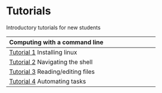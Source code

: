 # Tutorials
Introductory tutorials for new students 

|Computing with a command line <img width=128/>|                                                   
| ---- |  
| [Tutorial 1](https://github.com/bmd-lab/tutorials/wiki/tutorial-1) Installing linux| 
| [Tutorial 2](https://github.com/bmd-lab/tutorials/wiki/tutorial-2) Navigating the shell| 
| [Tutorial 3](https://github.com/bmd-lab/tutorials/wiki/tutorial-3) Reading/editing files | 
| [Tutorial 4](https://github.com/bmd-lab/tutorials/wiki/tutorial-4) Automating tasks | 
